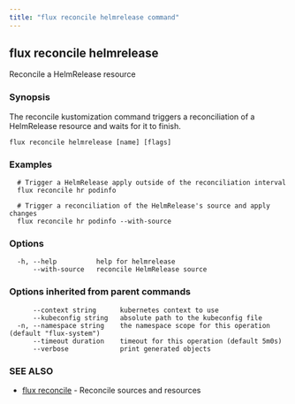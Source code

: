 ```yaml
---
title: "flux reconcile helmrelease command"
---
```

## flux reconcile helmrelease

Reconcile a HelmRelease resource

### Synopsis


The reconcile kustomization command triggers a reconciliation of a HelmRelease resource and waits for it to finish.

```
flux reconcile helmrelease [name] [flags]
```

### Examples

```
  # Trigger a HelmRelease apply outside of the reconciliation interval
  flux reconcile hr podinfo

  # Trigger a reconciliation of the HelmRelease's source and apply changes
  flux reconcile hr podinfo --with-source
```

### Options

```
  -h, --help          help for helmrelease
      --with-source   reconcile HelmRelease source
```

### Options inherited from parent commands

```
      --context string      kubernetes context to use
      --kubeconfig string   absolute path to the kubeconfig file
  -n, --namespace string    the namespace scope for this operation (default "flux-system")
      --timeout duration    timeout for this operation (default 5m0s)
      --verbose             print generated objects
```

### SEE ALSO

* [flux reconcile](../flux_reconcile/)	 - Reconcile sources and resources

